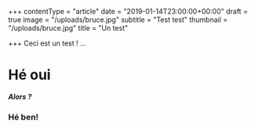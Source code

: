 +++
contentType = "article"
date = "2019-01-14T23:00:00+00:00"
draft = true
image = "/uploads/bruce.jpg"
subtitle = "Test test"
thumbnail = "/uploads/bruce.jpg"
title = "Un test"

+++
Ceci est un test ! ...

# Hé oui

**_Alors ?_**

### Hé ben!